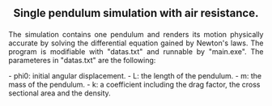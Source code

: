 <h2><p align="center">
Single pendulum simulation with air resistance.
</p></h2>
<p align="justify">
The simulation contains one pendulum and renders its motion physically accurate by solving the differential equation gained by Newton's laws. The program is modifiable with "datas.txt" and runnable by "main.exe". The parameteres in "datas.txt" are the following:
</p>
- phi0: initial angular displacement.
- L: the length of the pendulum.
- m: the mass of the pendulum.
- k: a coefficient including the drag factor, the cross sectional area and the density.

